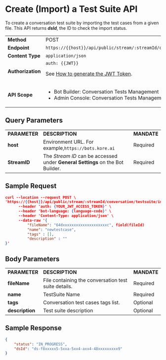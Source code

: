 # Create (Import) a Test Suite API

To create a conversation test suite by importing the test cases from a given file. This API returns **_dsId_**, the ID to check the import status.

<table>
  <tr>
   <td><strong>Method</strong>
   </td>
   <td>POST
   </td>
  </tr>
  <tr>
   <td><strong>Endpoint</strong>
   </td>
   <td><code>https://{{host}}/api/public/stream/:streamId/conversation/testsuite/import</code>
   </td>
  </tr>
  <tr>
   <td><strong>Content Type</strong>
   </td>
   <td><code>application/json</code>
   </td>
  </tr>
  <tr>
   <td><strong>Authorization</strong>
   </td>
   <td><code>auth: {{JWT}}</code>
<p>
See <a href="../api-introduction/#generating-the-jwt-token">How to generate the JWT Token</a>.
   </td>
  </tr>
  <tr>
   <td><strong>API Scope</strong>
   </td>
   <td>
<ul>

<li>Bot Builder: Conversation Tests Management

<li>Admin Console: Conversation Tests Management
</li>
</ul>
   </td>
  </tr>
</table>



## Query Parameters


<table>
  <tr>
   <td><strong>PARAMETER</strong>
   </td>
   <td><strong>DESCRIPTION</strong>
   </td>
   <td><strong>MANDATE</strong>
   </td>
  </tr>
  <tr>
   <td><strong>host</strong>
   </td>
   <td>Environment URL. For example,<code>https://bots.kore.ai</code>
   </td>
   <td>Required
   </td>
  </tr>
  <tr>
   <td><strong>StreamID</strong>
   </td>
   <td>The  <em>Stream ID</em> can be accessed under <strong>General Settings</strong> on the Bot Builder.
   </td>
   <td>Required
   </td>
  </tr>
</table>



## Sample Request


```json
curl --location --request POST \     
'https://{{host}}/api/public/stream/:streamId/conversation/testsuite/import' \
      --header 'auth: {YOUR_JWT_ACCESS_TOKEN}' \
      --header 'bot-language: {language-code}' \
      --header 'Content-Type: application/json' \
      --data-raw '{
          "fileName": "64dxxxxxxxxxxxxxxxxxxxxc", field(fileId)
          "name": "newtestcase", 
          "tags" : [],
          "description" : ""
}'
```
## Body Parameters

<table>
  <tr>
   <td><strong>PARAMETER</strong>
   </td>
   <td><strong>DESCRIPTION</strong>
   </td>
   <td><strong>MANDATE</strong>
   </td>
  </tr>
  <tr>
   <td><strong>fileName</strong>
   </td>
   <td>File containing the conversation test suite details.
   </td>
   <td>Required
   </td>
  </tr>
  <tr>
   <td><strong>name</strong>
   </td>
   <td>TestSuite Name
   </td>
   <td>Required
   </td>
  </tr>
  <tr>
   <td><strong>tags</strong>
   </td>
   <td>Conversation test cases tags list.
   </td>
   <td>Optional
   </td>
  </tr>
  <tr>
   <td><strong>description</strong>
   </td>
   <td>Test suite description
   </td>
   <td>Optional
   </td>
  </tr>
</table>

## Sample Response


```json
{
    "status": "IN_PROGRESS",
    "dsId": "ds-f8xxxxx5-5xxa-5xx4-axx4-48xxxxxxxxx9" 
}
```